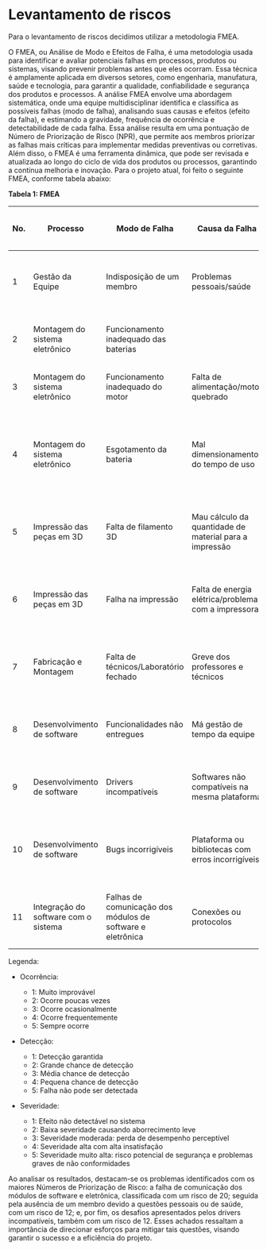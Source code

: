 # Levantamento de riscos

Para o levantamento de riscos decidimos utilizar a metodologia FMEA.

O FMEA, ou Análise de Modo e Efeitos de Falha, é uma metodologia usada para identificar e avaliar potenciais falhas em processos, produtos ou sistemas, visando prevenir problemas antes que eles ocorram. Essa técnica é amplamente aplicada em diversos setores, como engenharia, manufatura, saúde e tecnologia, para garantir a qualidade, confiabilidade e segurança dos produtos e processos.
A análise FMEA envolve uma abordagem sistemática, onde uma equipe multidisciplinar identifica e classifica as possíveis falhas (modo de falha), analisando suas causas e efeitos (efeito da falha), e estimando a gravidade, frequência de ocorrência e detectabilidade de cada falha. Essa análise resulta em uma pontuação de Número de Priorização de Risco (NPR), que permite aos membros priorizar as falhas mais críticas para implementar medidas preventivas ou corretivas.
Além disso, o FMEA é uma ferramenta dinâmica, que pode ser revisada e atualizada ao longo do ciclo de vida dos produtos ou processos, garantindo a contínua melhoria e inovação.
Para o projeto atual, foi feito o seguinte FMEA, conforme tabela abaixo:

**Tabela 1: FMEA**

| No. | Processo                             | Modo de Falha                                              | Causa da Falha                                         | Efeito da Falha Local                                                | Efeito da Falha Global                       | Severidade | Ocorrência | Detecção | Número de Priorização de Risco (NPR) | Plano de Ação                                                                          | Responsável           | Prevenção                                                                                                                         |
| --- | ------------------------------------ | ---------------------------------------------------------- | ------------------------------------------------------ | -------------------------------------------------------------------- | -------------------------------------------- | ---------- | ---------- | -------- | ------------------------------------ | -------------------------------------------------------------------------------------- | --------------------- | --------------------------------------------------------------------------------------------------------------------------------- |
| 1   | Gestão da Equipe                     | Indisposição de um membro                                  | Problemas pessoais/saúde                               | Sobrecarregar outros membros                                         | Atraso nas atividades                        | 3          | 4          | 1        | 12                                   | Redistribuição das atividades entre membros competentes                                | Gerência              | Comunicação prévia nas reuniões e/ou grupo de conversa                                                                            |
| 2   | Montagem do sistema eletrônico       | Funcionamento inadequado das baterias                      |                                                        | Não fornecimento de energia suficiente aos equipamentos              | Não entrega do projeto por mau funcionamento | 5          | 1          | 1        | 5                                    | Troca da bateria por uma reserva                                                       | Energia               | Testes com as baterias                                                                                                            |
| 3   | Montagem do sistema eletrônico       | Funcionamento inadequado do motor                          | Falta de alimentação/motor quebrado                    | Rotação inadequada da mesa durante a leitura da peça                 | Não entrega do projeto por mau funcionamento | 5          | 1          | 1        | 5                                    | Troca do motor por um motor reserva                                                    | Eletrônica            | Testes com o motor                                                                                                                |
| 4   | Montagem do sistema eletrônico       | Esgotamento da bateria                                     | Mal dimensionamento do tempo de uso                    | Não fornecimento de energia para os equipamentos                     | Não entrega do projeto por mau funcionamento | 5          | 2          | 1        | 10                                   | Troca da bateria por uma reserva                                                       | Energia               | Dimensionar as baterias de acordo com o tempo de funcionamento do projeto e verificar se o tempo é suficiente para a apresentação |
| 5   | Impressão das peças em 3D            | Falta de filamento 3D                                      | Mau cálculo da quantidade de material para a impressão | Estrutura incompleta/Mais tempo para fabricação com outros processos | Atraso na entrega do projeto                 | 3          | 2          | 1        | 6                                    | Uso de outros materiais e processo de fabricação para fazer a estrutura                | Estrutura             | Imprimir com antecedência e revisar o cálculo de quantidade de filamento                                                          |
| 6   | Impressão das peças em 3D            | Falha na impressão                                         | Falta de energia elétrica/problema com a impressora    | Estrutura incompleta/Mais tempo para fabricação com outros processos | Atraso na entrega do projeto                 | 3          | 2          | 1        | 6                                    | Uso de outros materiais e processo de fabricação para fazer a estrutura                | Estrutura             | Imprimir com antecedência e deixar um membro responsável vistoriando a impressão                                                  |
| 7   | Fabricação e Montagem                | Falta de técnicos/Laboratório fechado                      | Greve dos professores e técnicos                       | Impossibilidade de fazer a fabricação e montagem                     | Atraso ou não entrega do projeto             | 5          | 2          | 1        | 10                                   | Encontrar outro local que se possa fazer a fabricação e montagem                       | Estrutura             | Fazer a fabricação e montagem com antecedência                                                                                    |
| 8   | Desenvolvimento de software          | Funcionalidades não entregues                              | Má gestão de tempo da equipe                           | Atraso no progresso de desenvolvimento                               | Não entrega do projeto por mau funcionamento | 3          | 3          | 1        | 9                                    | Redistribuição das atividades entre membros competentes                                | Gerência              | Acompanhamento das atividades e prazos selecionados                                                                               |
| 9   | Desenvolvimento de software          | Drivers incompatíveis                                      | Softwares não compatíveis na mesma plataforma          | Impossibilidade de fazer o desenvolvimento                           | Atraso na entrega do projeto                 | 3          | 2          | 2        | 12                                   | Encontrar novos drivers que consigam trabalhar juntos                                  | Software              | Comunicação prévia nas reuniões e/ou grupo de conversa                                                                            |
| 10  | Desenvolvimento de software          | Bugs incorrigíveis                                         | Plataforma ou bibliotecas com erros incorrigíveis      | Atraso no progresso de desenvolvimento                               | Atraso e/ou não entrega do projeto           | 3          | 1          | 1        | 3                                    | Encontrar formas de contornar os erros, seja por código ou substituição de bibliotecas | Software              | Testes de build da aplicação                                                                                                      |
| 11  | Integração do software com o sistema | Falhas de comunicação dos módulos de software e eletrônica | Conexões ou protocolos                                 | Atraso na Montagem do produto                                        | Atraso e/ou não entrega do projeto           | 5          | 1          | 4        | 20                                   | Fazer uma reunião com os software e de eletrônica para sanar as dificuldades           | Software e eletrônica | Micro testes de integração                                                                                                        |

Legenda:

- Ocorrência:
    - 1: Muito improvável
    - 2: Ocorre poucas vezes
    - 3: Ocorre ocasionalmente
    - 4: Ocorre frequentemente
    - 5: Sempre ocorre

- Detecção:
    - 1: Detecção garantida
    - 2: Grande chance de detecção
    - 3: Média chance de detecção
    - 4: Pequena chance de detecção
    - 5: Falha não pode ser detectada

- Severidade:
    - 1: Efeito não detectável no sistema
    - 2: Baixa severidade causando aborrecimento leve
    - 3: Severidade moderada: perda de desempenho perceptível
    - 4: Severidade alta com alta insatisfação
    - 5: Severidade muito alta: risco potencial de segurança e problemas graves de não conformidades

Ao analisar os resultados, destacam-se os problemas identificados com os maiores Números de Priorização de Risco: a falha de comunicação dos módulos de software e eletrônica, classificada com um risco de 20; seguida pela ausência de um membro devido a questões pessoais ou de saúde, com um risco de 12; e, por fim, os desafios apresentados pelos drivers incompatíveis, também com um risco de 12. Esses achados ressaltam a importância de direcionar esforços para mitigar tais questões, visando garantir o sucesso e a eficiência do projeto.